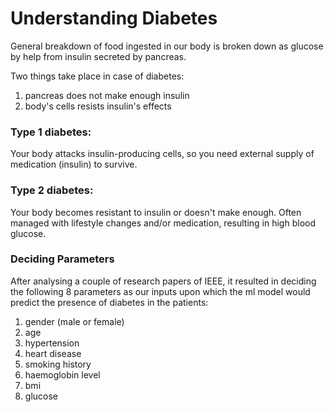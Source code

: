 # Understanding Diabetes

General breakdown of food ingested in our body is broken down as glucose by help from insulin secreted by pancreas.

Two things take place in case of diabetes:
1. pancreas does not make enough insulin
2. body's cells resists insulin's effects

### Type 1 diabetes:
Your body attacks insulin-producing cells, so you need external supply of medication (insulin) to survive.
### Type 2 diabetes: 
Your body becomes resistant to insulin or doesn't make enough. Often managed with lifestyle changes and/or medication, resulting in 
high blood glucose.

### Deciding Parameters

After analysing a couple of research papers of IEEE, it resulted in deciding the following 8 parameters as our 
inputs upon which the ml model would predict the presence of diabetes in the patients:
1. gender (male or female)
2. age
3. hypertension
4. heart disease
5. smoking history
6. haemoglobin level
7. bmi
8. glucose
